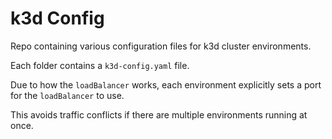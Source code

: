 # k3d Config

Repo containing various configuration files for k3d cluster environments.

Each folder contains a `k3d-config.yaml` file.

Due to how the `loadBalancer` works, each environment explicitly sets a port for the `loadBalancer` to use.

This avoids traffic conflicts if there are multiple environments running at once.
